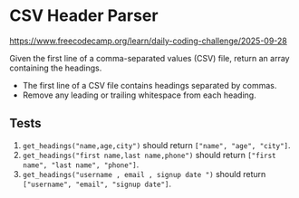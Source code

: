 # CSV Header Parser

https://www.freecodecamp.org/learn/daily-coding-challenge/2025-09-28

Given the first line of a comma-separated values (CSV) file, return an array containing the headings.

- The first line of a CSV file contains headings separated by commas.
- Remove any leading or trailing whitespace from each heading.

## Tests

1. `get_headings("name,age,city")` should return `["name", "age", "city"]`.
1. `get_headings("first name,last name,phone")` should return `["first name", "last name", "phone"]`.
1. `get_headings("username , email , signup date ")` should return `["username", "email", "signup date"]`.
